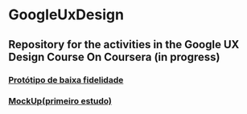 # GoogleUxDesign
## Repository for the activities in the Google UX Design Course On Coursera (in progress)
### [Protótipo de baixa fidelidade](https://www.figma.com/proto/dtagoj1MYAWwadUFr8hJ2a/Tarefa-avaliada-por-colega%3A-Desafio-semanal-2%3A-Criar-wireframes-digitais?page-id=0%3A1&type=design&node-id=2-251&viewport=385%2C575%2C0.27&t=KDrlSPDhItT0Ch5d-1&scaling=scale-down&starting-point-node-id=2%3A243)

### [MockUp(primeiro estudo)](https://www.figma.com/proto/dtagoj1MYAWwadUFr8hJ2a/Prot%C3%B3tipo-Santa-Casa?node-id=107-8&t=RSDsY6uZeE85SK1e-1&scaling=scale-down&page-id=91%3A2&starting-point-node-id=107%3A4)
